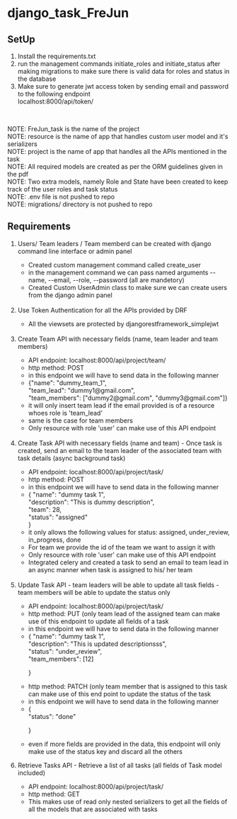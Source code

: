 # django_task_FreJun

## SetUp
<ol> 
  <li>  Install the requirements.txt </li>
  <li> run the management commands initiate_roles and initiate_status after making migrations to make sure
    there is valid data for roles and status in the database </li>
  <li> Make sure to generate jwt access token by sending email and password to the following endpoint <br>
    localhost:8000/api/token/ </li>
  
 </ol>
 <br>

NOTE: FreJun_task is the name of the project <br>
NOTE: resource is the name of app that handles custom user model and it's serializers <br>
NOTE: project is the name of app that handles all the APIs mentioned in the task <br>
NOTE: All required models are created as per the ORM guidelines given in the pdf <br>
NOTE: Two extra models, namely Role and State have been created to keep track of the user roles and task status <br>
NOTE: .env file is not pushed to repo <br>
NOTE: migrations/ directory is not pushed to repo <br>
 
## Requirements
<ol>
        <li> Users/ Team leaders / Team memberd can be created with django command line interface or admin panel </li>
                <ul>
                        <li> Created custom management command called create_user </li>
                        <li> in the management command we can pass named arguments --name, --email, --role, --password (all are mandetory) </li>
                        <li> Created Custom UserAdmin class to make sure we can create users from the django admin panel </li> 
                </ul>
        
  <br>
  
  <li> Use Token Authentication for all the APIs provided by DRF </li>
                  <ul> 
                    <li> All the viewsets are protected by djangorestframework_simplejwt </li>
                  </ul>
         
  <br>
  
  <li> Create Team API with necessary fields (name, team leader and team members) </li>
                  <ul>
                    <li> API endpoint: localhost:8000/api/project/team/ </li>
                    <li> http method: POST </li>
                    <li> in this endpoint we will have to send data in the following manner </li>
                    <li>{"name": "dummy_team_1", <br>
    "team_lead": "dummy1@gmail.com", <br>
    "team_members": ["dummy2@gmail.com", "dummy3@gmail.com"]} </li>
                    <li> it will only insert team lead if the email provided is of a resource whoes role is 'team_lead' </li>
                    <li> same is the case for team members </li>
                    <li> Only resource with role 'user' can make use of this API endpoint </li>
                  </ul>
  <br>
  
  <li> Create Task API with necessary fields (name and team) - Once task is created, send an email to the team leader of the associated team with task details (async background task)</li>
                  <ul>
                    <li> API endpoint: localhost:8000/api/project/task/ </li>
                    <li> http method: POST </li>
                    <li> in this endpoint we will have to send data in the following manner </li>
                    <li>{
    "name": "dummy task 1", <br>
    "description": "This is dummy description", <br>
    "team": 28, <br>
    "status": "assigned" <br>
} </li>
                    <li> it only allows the following values for status: assigned, under_review, in_progress, done </li>
                    <li> For team we provide the id of the team we want to assign it with </li>
                    <li> Only resource with role 'user' can make use of this API endpoint </li>
                    <li> Integrated celery and created a task to send an email to team lead in an async manner when task is assigned to his/ her team </li>
                  </ul>
  <br>
  <li> Update Task API 
- team leaders will be able to update all task fields 
- team members will be able to update the status only
  </li>
  <ul>
    <li> API endpoint: localhost:8000/api/project/task/ </li>
                    <li> http method: PUT (only team lead of the assigned team can make use of this endpoint to update all fields of a task </li>
                    <li> in this endpoint we will have to send data in the following manner </li>
    <li>{
    "name": "dummy task 1", <br>
    "description": "This is updated descriptionsss", <br>
    "status": "under_review", <br>
    "team_members": [12] <br>

} </li>
     <li> http method: PATCH (only team member that is assigned to this task can make use of this end point to update the status of the task </li>
                    <li> in this endpoint we will have to send data in the following manner </li>
    <li> { <br>
    "status": "done" <br>

}</li>
    <li> even if more fields are provided in the data, this endpoint will only make use of the status key and discard all the others </li>
  </ul>
  <li>Retrieve Tasks API 
- Retrieve a list of all tasks (all fields of Task model included) 
 </li>
  <ul>
    <li> API endpoint: localhost:8000/api/project/task/ </li>
                    <li> http method: GET </li>
    <li> This makes use of read only nested serializers to get all the fields of all the models that are associated with tasks </li>
    
  
  
  </ul>
  
          
  
  
 </ol>

